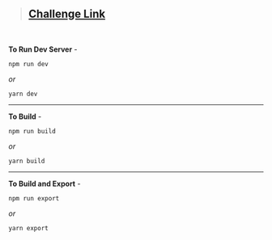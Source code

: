 > ## **[Challenge Link](https://www.frontendmentor.io/challenges/loopstudios-landing-page-N88J5Onjw)**

<br>

**To Run Dev Server** -

```
npm run dev
```

_or_

```
yarn dev
```

---

**To Build** -

```
npm run build
```

_or_

```
yarn build
```

---

**To Build and Export** -

```
npm run export
```

_or_

```
yarn export
```
